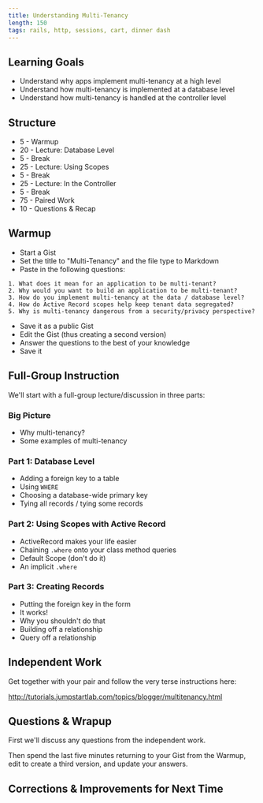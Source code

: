 ```yaml
---
title: Understanding Multi-Tenancy
length: 150
tags: rails, http, sessions, cart, dinner dash
---
```


## Learning Goals

* Understand why apps implement multi-tenancy at a high level
* Understand how multi-tenancy is implemented at a database level
* Understand how multi-tenancy is handled at the controller level

## Structure

* 5 - Warmup
* 20 - Lecture: Database Level
* 5 - Break
* 25 - Lecture: Using Scopes
* 5 - Break
* 25 - Lecture: In the Controller
* 5 - Break
* 75 - Paired Work
* 10 - Questions & Recap

## Warmup

* Start a Gist
* Set the title to "Multi-Tenancy" and the file type to Markdown
* Paste in the following questions:

```
1. What does it mean for an application to be multi-tenant?
2. Why would you want to build an application to be multi-tenant?
3. How do you implement multi-tenancy at the data / database level?
4. How do Active Record scopes help keep tenant data segregated?
5. Why is multi-tenancy dangerous from a security/privacy perspective?
```

* Save it as a public Gist
* Edit the Gist (thus creating a second version)
* Answer the questions to the best of your knowledge
* Save it

## Full-Group Instruction

We'll start with a full-group lecture/discussion in three parts:

### Big Picture

* Why multi-tenancy?
* Some examples of multi-tenancy

### Part 1: Database Level

* Adding a foreign key to a table
* Using `WHERE`
* Choosing a database-wide primary key
* Tying all records / tying some records

### Part 2: Using Scopes with Active Record

* ActiveRecord makes your life easier
* Chaining `.where` onto your class method queries
* Default Scope (don't do it)
* An implicit `.where`

### Part 3: Creating Records

* Putting the foreign key in the form
* It works!
* Why you shouldn't do that
* Building off a relationship
* Query off a relationship

## Independent Work

Get together with your pair and follow the very terse instructions here:

http://tutorials.jumpstartlab.com/topics/blogger/multitenancy.html

## Questions & Wrapup

First we'll discuss any questions from the independent work.

Then spend the last five minutes returning to your Gist from the Warmup, edit
to create a third version, and update your answers.

## Corrections & Improvements for Next Time
